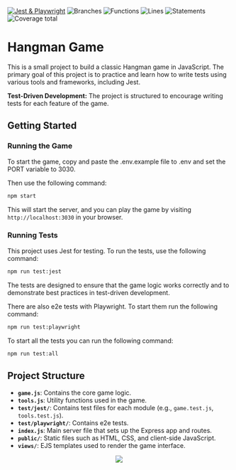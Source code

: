 [![Jest & Playwright](https://github.com/Roowka/Pendu-JS-Tests/actions/workflows/node.js.yml/badge.svg)](https://github.com/Roowka/Pendu-JS-Tests/actions/workflows/node.js.yml)
![Branches](./badges/coverage-branches.svg)
![Functions](./badges/coverage-functions.svg)
![Lines](./badges/coverage-lines.svg)
![Statements](./badges/coverage-statements.svg)
![Coverage total](./badges/coverage-total.svg)

# Hangman Game

This is a small project to build a classic Hangman game in JavaScript.
The primary goal of this project is to practice and learn how to write tests using various tools and frameworks, including Jest.

**Test-Driven Development:** The project is structured to encourage writing tests for each feature of the game.

## Getting Started

### Running the Game

To start the game, copy and paste the .env.example file to .env and set the PORT variable to 3030.

Then use the following command:

```bash
npm start
```

This will start the server, and you can play the game by visiting `http://localhost:3030` in your browser.

### Running Tests

This project uses Jest for testing. To run the tests, use the following command:

```bash
npm run test:jest
```

The tests are designed to ensure that the game logic works correctly and to demonstrate best practices in test-driven development.

There are also e2e tests with Playwright. To start them run the following command:

```bash
npm run test:playwright
```

To start all the tests you can run the following command:

```bash
npm run test:all
```

## Project Structure

- **`game.js`**: Contains the core game logic.
- **`tools.js`**: Utility functions used in the game.
- **`test/jest/`**: Contains test files for each module (e.g., `game.test.js`, `tools.test.js`).
- **`test/playwright/`**: Contains e2e tests.
- **`index.js`**: Main server file that sets up the Express app and routes.
- **`public/`**: Static files such as HTML, CSS, and client-side JavaScript.
- **`views/`**: EJS templates used to render the game interface.

<p align="center">
  <img src="https://www.datocms-assets.com/48401/1627664328-javascript-everywhere.jpg?fit=max&w=900">
</p>
